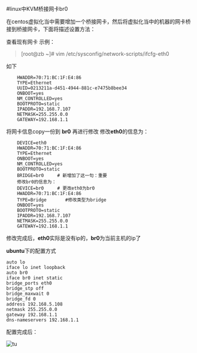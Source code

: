 #linux中KVM桥接网卡br0

在centos虚拟化当中需要增加一个桥接网卡，然后将虚拟化当中的机器的网卡桥接到桥接网卡，下面将描述设置方法：

查看现有网卡
示例：
> [root@zb ~]# vim /etc/sysconfig/network-scripts/ifcfg-eth0

如下

		HWADDR=70:71:BC:1F:E4:86
		TYPE=Ethernet
		UUID=0213211a-d451-4944-881c-e7475b8bee34
		ONBOOT=yes
		NM_CONTROLLED=yes
		BOOTPROTO=static
		IPADDR=192.168.7.107
		NETMASK=255.255.0.0
		GATEWAY=192.168.1.1

将网卡信息copy一份到 **br0** 再进行修改
修改**eth0**的信息为：

		DEVICE=eth0
		HWADDR=70:71:BC:1F:E4:86
		TYPE=Ethernet
		ONBOOT=yes
		NM_CONTROLLED=yes
		BOOTPROTO=static
		BRIDGE=br0     # 新增加了这一句：重要
		修改br0的信息为：
		DEVICE=br0     # 更改eth0为br0
		HWADDR=70:71:BC:1F:E4:86
		TYPE=Bridge       #修改类型为bridge
		ONBOOT=yes
		BOOTPROTO=static
		IPADDR=192.168.7.107
		NETMASK=255.255.0.0
		GATEWAY=192.168.1.1

修改完成后，**eth0**实际是没有ip的，**br0**为当前主机的ip了
 
 
**ubuntu**下的配置方式
 
	auto lo
	iface lo inet loopback
	auto br0
	iface br0 inet static
	bridge_ports eth0
	bridge_stp off
	bridge_maxwait 0
	bridge_fd 0
	address 192.168.5.108
	netmask 255.255.0.0
	gateway 192.168.1.1
	dns-nameservers 192.168.1.1

配置完成后：

![tu](http://fmn.rrimg.com/fmn062/20140121/1420/b_large_UeNP_5d1e000106101262.jpg)
